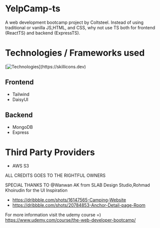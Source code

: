 # YelpCamp-ts
A web development bootcamp project by Coltsteel. Instead of using traditional or vanilla JS,HTML, and CSS, why not use TS both for frontend (ReactTS) and backend (ExpressTS).

# Technologies / Frameworks used
[![Technologies](https://skillicons.dev/icons?i=aws,ts,react,mongodb,express,tailwind,)](https://skillicons.dev)

## Frontend
- Tailwind 
- DaisyUI 

## Backend
- MongoDB
- Express

# Third Party Providers
- AWS S3


ALL CREDITS GOES TO THE RIGHTFUL OWNERS

SPECIAL THANKS TO @Wanwan AK from SLAB Design Studio,Rohmad Khoirudin for the UI Inspiration
- https://dribbble.com/shots/16147565-Camping-Website
- https://dribbble.com/shots/20784853-Anchor-Detail-page-Room


For more information visit the udemy course =)\
https://www.udemy.com/course/the-web-developer-bootcamp/
